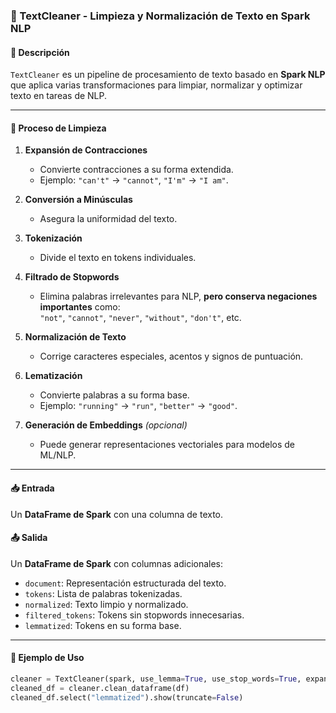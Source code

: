 ### 📝 TextCleaner - Limpieza y Normalización de Texto en Spark NLP

#### 📌 Descripción
`TextCleaner` es un pipeline de procesamiento de texto basado en **Spark NLP** que aplica varias transformaciones para limpiar, normalizar y optimizar texto en tareas de NLP.

---

#### 🔄 Proceso de Limpieza
1. **Expansión de Contracciones**  
   - Convierte contracciones a su forma extendida.  
   - Ejemplo: `"can't"` → `"cannot"`, `"I'm"` → `"I am"`.

2. **Conversión a Minúsculas**  
   - Asegura la uniformidad del texto.

3. **Tokenización**  
   - Divide el texto en tokens individuales.

4. **Filtrado de Stopwords**  
   - Elimina palabras irrelevantes para NLP, **pero conserva negaciones importantes** como:  
     `"not"`, `"cannot"`, `"never"`, `"without"`, `"don't"`, etc.

5. **Normalización de Texto**  
   - Corrige caracteres especiales, acentos y signos de puntuación.

6. **Lematización**  
   - Convierte palabras a su forma base.  
   - Ejemplo: `"running"` → `"run"`, `"better"` → `"good"`.

7. **Generación de Embeddings** *(opcional)*  
   - Puede generar representaciones vectoriales para modelos de ML/NLP.

---

#### 📥 Entrada
Un **DataFrame de Spark** con una columna de texto.

#### 📤 Salida
Un **DataFrame de Spark** con columnas adicionales:
- `document`: Representación estructurada del texto.
- `tokens`: Lista de palabras tokenizadas.
- `normalized`: Texto limpio y normalizado.
- `filtered_tokens`: Tokens sin stopwords innecesarias.
- `lemmatized`: Tokens en su forma base.

---

#### 🚀 Ejemplo de Uso
```python
cleaner = TextCleaner(spark, use_lemma=True, use_stop_words=True, expand_contractions=True)
cleaned_df = cleaner.clean_dataframe(df)
cleaned_df.select("lemmatized").show(truncate=False)
